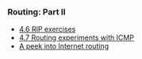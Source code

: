 ### Routing: Part II

* [4.6 RIP exercises](el5373-lab4-46.md)
* [4.7 Routing experiments with ICMP](el5373-lab4-47.md)
* [A peek into Internet routing](https://witestlab.poly.edu/blog/a-peek-into-internet-routing/)
